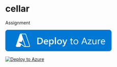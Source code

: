 # cellar
Assignment

[![Deploy to Azure](https://raw.githubusercontent.com/Azure/azure-quickstart-templates/master/1-CONTRIBUTION-GUIDE/images/deploytoazure.svg?sanitize=true)](https://portal.azure.com/#create/Microsoft.Template/uri/https://raw.githubusercontent.com/NealAnalyticsLLC/Edge-Video-Analytics-Retail/dev/v1/resource_deployment/choice.json?token=GHSAT0AAAAAABZT4FLITMQUMB2YFISOZUYWY2D7YRA)&emsp;&emsp;&emsp;

[![Deploy to Azure](https://azuredeploy.net/deploybutton.svg)](https://deploy.azure.com/?repository=https://github.com/NealAnalyticsLLC/Edge-Video-Analytics-Retail/tree/dev/v1?ptmpl=resource_deployment/parameters.choice.json)
